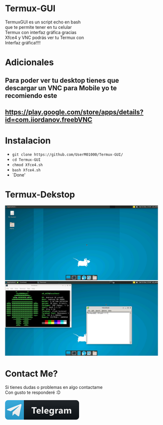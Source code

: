 # Termux-GUI
TermuxGUI es un script echo en bash </br>
que te permite tener en tu celular </br>
Termux con interfaz gráfica gracias </br>
Xfce4 y VNC podrás ver tu Termux con </br>
Interfaz gráfica!!!!

# Adicionales

Para poder ver tu desktop tienes que </br>
descargar un VNC para Mobile yo te </br>
recomiendo este 
---
https://play.google.com/store/apps/details?id=com.iiordanov.freebVNC
---

# Instalacion

* `git clone https://github.com/UserM01000/Termux-GUI/`
* `cd Termux-GUI`
* `chmod Xfce4.sh`
* `bash Xfce4.sh`
* `Done'

# Termux-Dekstop

![Image text](https://github.com/UserM01000/Termux-GUI/blob/main/Screenshot_20211211-174423_bVNC%20Free.jpg)
![Image text](https://github.com/UserM01000/Termux-GUI/blob/main/Screenshot_20211211-174402_bVNC%20Free.jpg)

# Contact Me?
Si tienes dudas o problemas en algo contactame </br>
Con gusto te responderé :D </br>
</br>
[![testers](https://raw.githubusercontent.com/MikeCodesDotNET/ColoredBadges/master/svg/social/telegram.svg)](https://t.me/HackForAll1)
